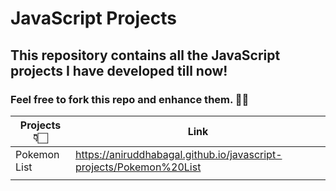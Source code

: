 # JavaScript Projects
## This repository contains all the JavaScript projects I have developed till now!

### Feel free to fork this repo and enhance them. ✌🏻 

| Projects 👇🏻 | Link |
| ------------- | ------------- |
| Pokemon List  | https://aniruddhabagal.github.io/javascript-projects/Pokemon%20List  |
|   |   |
